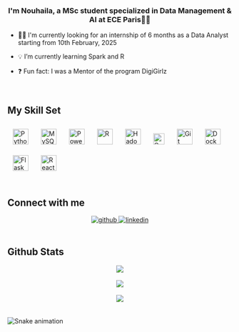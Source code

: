 ### <div align="center">I'm Nouhaila, a MSc student specialized in Data Management & AI at ECE Paris👨‍💻</div>  
  

- 👩‍🎓 I'm currently looking for an internship of 6 months as a Data Analyst starting from 10th February, 2025   
  

- 💡 I’m currently learning Spark and R  
  

- ❓ Fun fact: I was a Mentor of the program DigiGirlz   
  

<br/>  


## My Skill Set  


<div align="left">  
<a href="https://www.python.org/" target="_blank"><img style="margin: 12px" src="https://profilinator.rishav.dev/skills-assets/python-original.svg" alt="Python" height="35" /></a>  
<a href="https://www.mysql.com/" target="_blank"><img style="margin: 12px" src="https://profilinator.rishav.dev/skills-assets/mysql-original-wordmark.svg" alt="MySQL" height="35" /></a>  
<a href="https://powerbi.microsoft.com/en-us/" target="_blank"><img style="margin: 12px" src="https://profilinator.rishav.dev/skills-assets/powerbi.png" alt="Power Bi" height="35" /></a>  
<a href="https://www.r-project.org/" target="_blank"><img style="margin: 12px" src="https://profilinator.rishav.dev/skills-assets/r.svg" alt="R" height="35" /></a>  
<a href="https://hadoop.apache.org/" target="_blank"><img style="margin: 12px" src="https://profilinator.rishav.dev/skills-assets/apache_hadoop-icon.svg" alt="Hadoop" height="35" /></a>  
<a href="https://www.oracle.com/in/index.html" target="_blank"><img style="margin: 12px" src="https://profilinator.rishav.dev/skills-assets/oracle-original.svg" alt="Oracle" height="25" /></a>  
<a href="https://github.com/" target="_blank"><img style="margin: 12px" src="https://profilinator.rishav.dev/skills-assets/git-scm-icon.svg" alt="Git" height="35" /></a>  
<a href="https://www.docker.com/" target="_blank"><img style="margin: 12px" src="https://profilinator.rishav.dev/skills-assets/docker-original-wordmark.svg" alt="Docker" height="35" /></a>  
<a href="https://flask.palletsprojects.com/" target="_blank"><img style="margin: 12px" src="https://profilinator.rishav.dev/skills-assets/flask.png" alt="Flask" height="35" /></a>  
<a href="https://reactjs.org/" target="_blank"><img style="margin: 12px" src="https://profilinator.rishav.dev/skills-assets/react-original-wordmark.svg" alt="React" height="35" /></a>  
</div>


<br/>  


## Connect with me  
<div align="center">
<a href="https://github.com/NouhailaAlami" target="_blank">
<img src=https://img.shields.io/badge/github-%2324292e.svg?&style=for-the-badge&logo=github&logoColor=white alt=github style="margin-bottom: 5px;" />
</a>
<a href="https://linkedin.com/in/nouhaila-abouhachim-alami" target="_blank">
<img src=https://img.shields.io/badge/linkedin-%231E77B5.svg?&style=for-the-badge&logo=linkedin&logoColor=white alt=linkedin style="margin-bottom: 5px;" />
</a>  
</div>  
  

<br/>  


## Github Stats  
<div align="center"><img src="https://github-readme-stats.vercel.app/api?username=NouhailaAlami&show_icons=true&count_private=true&hide_border=true" align="center" /></div>  

<br/>  


<div align="center"><img src="https://rishavanand.github.io/static/images/spotify-readme-example.svg" /></div>  

<br/>  

<div align="center">
<img src="https://komarev.com/ghpvc/?username=NouhailaAlami&&style=flat-square" align="center" />
</div>  
<br/>  
<br />
<img src="https://raw.githubusercontent.com/maurodesouza/maurodesouza/output/snake.svg" alt="Snake animation" />
